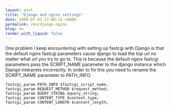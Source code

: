 ```yaml
---
layout: post
title: "Django and nginx settings"
date: 2009-07-03 17:00:13 +0000
permalink: /en/django-nginx
blog: en
render_with_liquid: false
---
```


One problem I keep encountering with setting up fastcgi with Django is
that the default nginx fastcgi parameters cause django to load the top
url no matter what url you try to go to. This is because the default
nginx fastcgi parameters pass the SCRIPT\_NAME parameter to the django
instance which Django interprets incorrectly. In order to fix this you
need to rename the SCRIPT\_NAME parameter to PATH\_INFO.

``` nginx
fastcgi_param PATH_INFO $fastcgi_script_name;
fastcgi_param REQUEST_METHOD $request_method;
fastcgi_param QUERY_STRING $query_string;
fastcgi_param CONTENT_TYPE $content_type;
fastcgi_param CONTENT_LENGTH $content_length;
```

